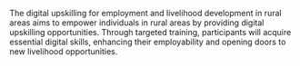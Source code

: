 The digital upskilling for employment and livelihood development in rural areas aims to empower individuals in rural areas by providing digital upskilling opportunities. Through targeted training, participants will acquire essential digital skills, enhancing their employability and opening doors to new livelihood opportunities.  
